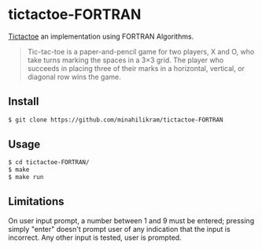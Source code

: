 # tictactoe-FORTRAN

[Tictactoe](https://en.wikipedia.org/wiki/Sudoku) an implementation using FORTRAN Algorithms.

> Tic-tac-toe is a paper-and-pencil game for two players, X and O, who take turns marking the spaces in a 3×3 grid. The player who succeeds in placing three of their marks in a horizontal, vertical, or diagonal row wins the game.

## Install

```sh
$ git clone https://github.com/minahilikram/tictactoe-FORTRAN
```

## Usage

```sh
$ cd tictactoe-FORTRAN/
$ make
$ make run
```

## Limitations

On user input prompt, a number between 1 and 9 must be entered; pressing simply "enter" doesn't prompt user of any indication that the input is incorrect. Any other input is tested, user is prompted.
